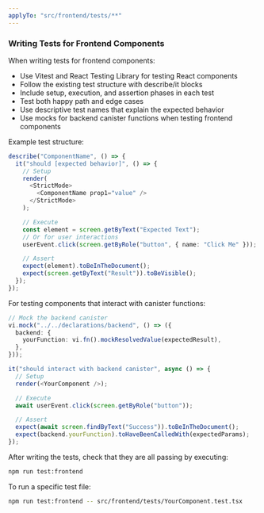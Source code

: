 ```yaml
---
applyTo: "src/frontend/tests/**"
---
```


### Writing Tests for Frontend Components

When writing tests for frontend components:

- Use Vitest and React Testing Library for testing React components
- Follow the existing test structure with describe/it blocks
- Include setup, execution, and assertion phases in each test
- Test both happy path and edge cases
- Use descriptive test names that explain the expected behavior
- Use mocks for backend canister functions when testing frontend components

Example test structure:

```typescript
describe("ComponentName", () => {
  it("should [expected behavior]", () => {
    // Setup
    render(
      <StrictMode>
        <ComponentName prop1="value" />
      </StrictMode>
    );

    // Execute
    const element = screen.getByText("Expected Text");
    // Or for user interactions
    userEvent.click(screen.getByRole("button", { name: "Click Me" }));

    // Assert
    expect(element).toBeInTheDocument();
    expect(screen.getByText("Result")).toBeVisible();
  });
});
```

For testing components that interact with canister functions:

```typescript
// Mock the backend canister
vi.mock("../../declarations/backend", () => ({
  backend: {
    yourFunction: vi.fn().mockResolvedValue(expectedResult),
  },
}));

it("should interact with backend canister", async () => {
  // Setup
  render(<YourComponent />);

  // Execute
  await userEvent.click(screen.getByRole("button"));

  // Assert
  expect(await screen.findByText("Success")).toBeInTheDocument();
  expect(backend.yourFunction).toHaveBeenCalledWith(expectedParams);
});
```

After writing the tests, check that they are all passing by executing:

```bash
npm run test:frontend
```

To run a specific test file:

```bash
npm run test:frontend -- src/frontend/tests/YourComponent.test.tsx
```
